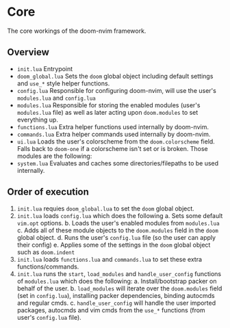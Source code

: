 # Core

The core workings of the doom-nvim framework.

## Overview
- `init.lua` Entrypoint
- `doom_global.lua` Sets the `doom` global object including default settings and `use_*` style helper functions.
- `config.lua` Responsible for configuring doom-nvim, will use the user's `modules.lua` and `config.lua`
- `modules.lua` Responsible for storing the enabled modules (user's `modules.lua` file) as well as later acting upon `doom.modules` to set everything up.
- `functions.lua` Extra helper functions used internally by doom-nvim.
- `commands.lua` Extra helper commands used internally by doom-nvim.
- `ui.lua` Loads the user's colorscheme from the `doom.colorscheme` field.  Falls back to `doom-one` if a colorscheme isn't set or is broken.
Those modules are the following:
- `system.lua` Evaluates and caches some directories/filepaths to be used internally.

## Order of execution

1. `init.lua` requies `doom_global.lua` to set the `doom` global object.
2. `init.lua` loads `config.lua` which does the following
  a. Sets some default `vim.opt` options.
  b. Loads the user's enabled modules from `modules.lua`
  c. Adds all of these module objects to the `doom.modules` field in the `doom` global object.
  d. Runs the user's `config.lua` file (so the user can apply their config)
  e. Applies some of the settings in the `doom` global object such as `doom.indent`
3. `init.lua` loads `functions.lua` and `commands.lua` to set these extra functions/commands.
4. `init.lua` runs the `start`, `load_modules` and `handle_user_config` functions of `modules.lua` which does the following:
  a. Install/bootstrap packer on behalf of the user.
  b. `load_modules` will iterate over the `doom.modules` field (set in `config.lua`), installing packer dependencies, binding autocmds and regular cmds.
  c. `handle_user_config` will handle the user imported packages, autocmds and vim cmds from the `use_*` functions (from user's `config.lua` file).
